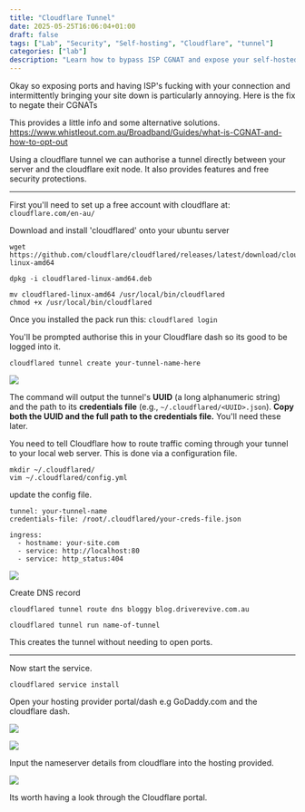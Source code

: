 ```yaml
---
title: "Cloudflare Tunnel"
date: 2025-05-25T16:06:04+01:00
draft: false
tags: ["Lab", "Security", "Self-hosting", "Cloudflare", "tunnel"]
categories: ["lab"]
description: "Learn how to bypass ISP CGNAT and expose your self-hosted services securely using Cloudflare Tunnel. This guide covers setup, configuration, and DNS integration for reliable remote access."
---
```


Okay so exposing ports and having ISP's fucking with your connection and intermittently bringing your site down is particularly annoying. Here is the fix to negate their CGNATs

This provides a little info and some alternative solutions.
https://www.whistleout.com.au/Broadband/Guides/what-is-CGNAT-and-how-to-opt-out


Using a cloudflare tunnel we can authorise a tunnel directly between your server and the cloudflare exit node. It also provides features and free security protections. 

----
First you'll need to set up a free account with cloudflare at:
```cloudflare.com/en-au/```

Download and install 'cloudflared' onto your ubuntu server 
```
wget https://github.com/cloudflare/cloudflared/releases/latest/download/cloudflared-linux-amd64

dpkg -i cloudflared-linux-amd64.deb
```

```
mv cloudflared-linux-amd64 /usr/local/bin/cloudflared
chmod +x /usr/local/bin/cloudflared
```

Once you installed the pack run this:
```cloudflared login```

You'll be prompted authorise this in your Cloudflare dash so its good to be logged into it. 

```cloudflared tunnel create your-tunnel-name-here```

![](1.png)

The command will output the tunnel's **UUID** (a long alphanumeric string) and the path to its **credentials file** (e.g., `~/.cloudflared/<UUID>.json`). **Copy both the UUID and the full path to the credentials file.** You'll need these later.

You need to tell Cloudflare how to route traffic coming through your tunnel to your local web server. This is done via a configuration file.

```
mkdir ~/.cloudflared/
vim ~/.cloudflared/config.yml
```

update the config file.

```
tunnel: your-tunnel-name
credentials-file: /root/.cloudflared/your-creds-file.json

ingress:
  - hostname: your-site.com
  - service: http://localhost:80
  - service: http_status:404
```

![](2.png)

Create DNS record 

```
cloudflared tunnel route dns bloggy blog.driverevive.com.au
```
```
cloudflared tunnel run name-of-tunnel

```
This creates the tunnel without needing to open ports.

----

Now start the service.

```
cloudflared service install
```

Open your hosting provider portal/dash e.g GoDaddy.com and the cloudflare dash.

![](3.png)

![](4.png)

Input the nameserver details from cloudflare into the hosting provided.

![](5.png)


Its worth having a look through the Cloudflare portal. 